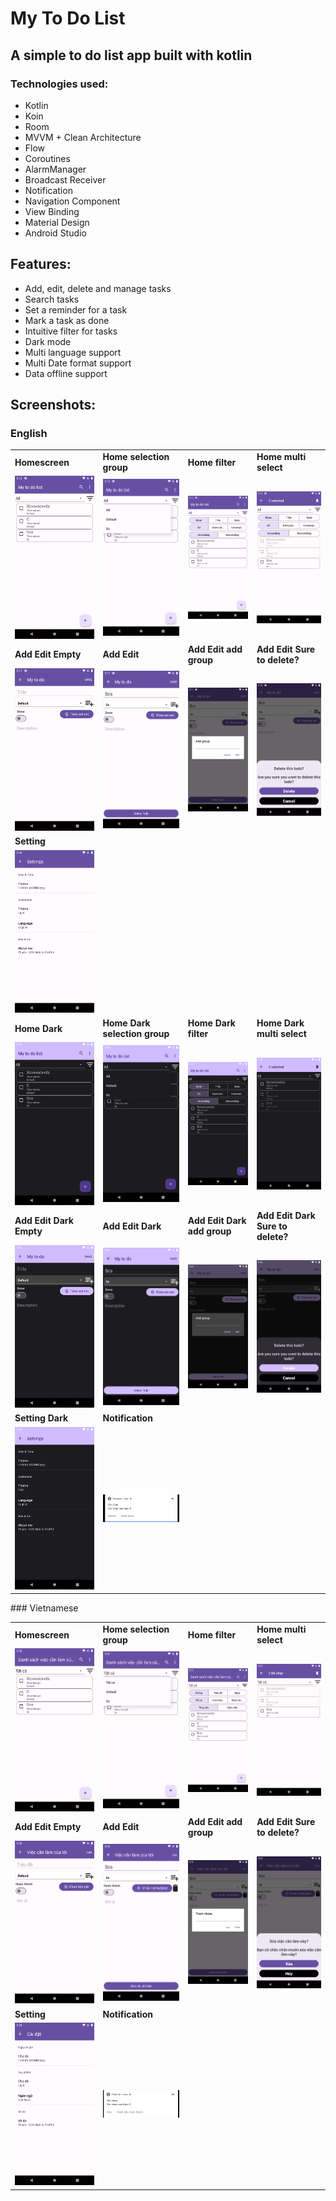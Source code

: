 # My To Do List
## A simple to do list app built with kotlin
### Technologies used:
- Kotlin
- Koin
- Room
- MVVM + Clean Architecture
- Flow
- Coroutines
- AlarmManager
- Broadcast Receiver
- Notification
- Navigation Component
- View Binding
- Material Design
- Android Studio
## Features:
- Add, edit, delete and manage tasks
- Search tasks
- Set a reminder for a task
- Mark a task as done
- Intuitive filter for tasks
- Dark mode
- Multi language support
- Multi Date format support
- Data offline support
## Screenshots:
### English
<table>
    <tr>
        <td><strong>Homescreen</strong></td>
        <td><strong>Home selection group</strong></td>
        <td><strong>Home filter</strong></td>
        <td><strong>Home multi select</strong></td>
    </tr>
    <tr>
        <td><img src="screenshots/home_light_eng.png" width="200"></td>
        <td><img src="screenshots/home_light_selection_group.png" width="200"></td>
        <td><img src="screenshots/home_light_filter.png" width="200"></td>
        <td><img src="screenshots/home_light_multi_select.png" width="200"></td>
    </tr>
    <tr>
        <td><strong>Add Edit Empty</strong></td>
        <td><strong>Add Edit</strong></td>
        <td><strong>Add Edit add group</strong></td>
        <td><strong>Add Edit Sure to delete?</strong></td>
    </tr>
    <tr>
        <td><img src="screenshots/add_edit_light_empty.png" width="200"></td>
        <td><img src="screenshots/add_edit_light.png" width="200"></td>
        <td><img src="screenshots/add_edit_light_add_group.png" width="200"></td>
        <td><img src="screenshots/add_edit_sure_to_delete.png" width="200"></td>
    </tr>
    <tr>
        <td><strong>Setting</strong></td>
    </tr>
    <tr>
        <td><img src="screenshots/setting_light.png" width="200"></td>
    <tr>
        <td><strong>Home Dark</strong></td>
        <td><strong>Home Dark selection group</strong></td>
        <td><strong>Home Dark filter</strong></td>
        <td><strong>Home Dark multi select</strong></td>
    </tr>
    <tr>
        <td><img src="screenshots/home_dark_eng.png" width="200"></td>
        <td><img src="screenshots/home_dark_selection_group.png" width="200"></td>
        <td><img src="screenshots/home_dark_filter.png" width="200"></td>
        <td><img src="screenshots/home_dark_multi_select.png" width="200"></td>
    </tr>
    <tr>
        <td><strong>Add Edit Dark Empty</strong></td>
        <td><strong>Add Edit Dark</strong></td>
        <td><strong>Add Edit Dark add group</strong></td>
        <td><strong>Add Edit Dark Sure to delete?</strong></td>
    </tr>
    <tr>
        <td><img src="screenshots/add_edit_dark_empty.png" width="200"></td>
        <td><img src="screenshots/add_edit_dark.png" width="200"></td>
        <td><img src="screenshots/add_edit_dark_add_group.png" width="200"></td>
        <td><img src="screenshots/add_edit_dark_sure_to_delete.png" width="200"></td>
    </tr>
    <tr>
        <td><strong>Setting Dark</strong></td>
        <td><strong>Notification</strong></td>
    </tr>
    <tr>
        <td><img src="screenshots/setting_dark.png" width="200"></td>
        <td><img src="screenshots/notification.png" width="200"></td>
    </tr>
</table>
### Vietnamese
<table>
    <tr>
        <td><strong>Homescreen</strong></td>
        <td><strong>Home selection group</strong></td>
        <td><strong>Home filter</strong></td>
        <td><strong>Home multi select</strong></td>
    </tr>
    <tr>
        <td><img src="screenshots/vie_home_light.png" width="200"></td>
        <td><img src="screenshots/vie_home_light_selection_group.png" width="200"></td>
        <td><img src="screenshots/vie_home_light_filter.png" width="200"></td>
        <td><img src="screenshots/vie_home_light_multi_select.png" width="200"></td>
    </tr>
    <tr>
        <td><strong>Add Edit Empty</strong></td>
        <td><strong>Add Edit</strong></td>
        <td><strong>Add Edit add group</strong></td>
        <td><strong>Add Edit Sure to delete?</strong></td>
    </tr>
    <tr>
        <td><img src="screenshots/vie_add_edit_light_empty.png" width="200"></td>
        <td><img src="screenshots/vie_add_edit_light.png" width="200"></td>
        <td><img src="screenshots/vie_add_edit_light_add_group.png" width="200"></td>
        <td><img src="screenshots/vie_add_edit_sure_to_delete.png" width="200"></td>
    </tr>
    <tr>
        <td><strong>Setting</strong></td>
        <td><strong>Notification</strong></td>
    </tr>
    <tr>
        <td><img src="screenshots/vie_setting_light.png" width="200"></td>
        <td><img src="screenshots/vie_notification.png" width="200"></td>
</table>


